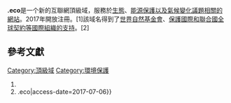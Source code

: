 **.eco**是一个新的互聯網頂級域，服務於[生態](https://zh.wikipedia.org/wiki/生態 "wikilink")、[能源保護以及](https://zh.wikipedia.org/wiki/能源保護 "wikilink")[氣候變化議題相關的網站](https://zh.wikipedia.org/wiki/氣候變化 "wikilink")。2017年開放注冊。\[1\]該域名得到了[世界自然基金會](https://zh.wikipedia.org/wiki/世界自然基金會 "wikilink")、[保護國際和](https://zh.wikipedia.org/wiki/保護國際 "wikilink")[聯合國全球契約等國際組織的支持](https://zh.wikipedia.org/wiki/聯合國全球契約 "wikilink")。\[2\]

## 參考文獻

[Category:頂級域](https://zh.wikipedia.org/wiki/Category:頂級域 "wikilink")
[Category:環境保護](https://zh.wikipedia.org/wiki/Category:環境保護 "wikilink")

1.
2.   .eco|access-date=2017-07-06}}